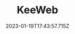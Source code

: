 ---
title: KeeWeb
# Before you add, verify that the language is supported. Use ISO 639-1 code only without country code. ms instead of ms_MY. If the source language is English, do not add to the list.
languages:
  - en
  - my
  - km
  - id
  - th
website: https://keeweb.info/
cover: /files/keeweb.jpg
tags:
  - Documentation & Data Management
  - Web App
  - Self-hosting
categories:
  - Digital Security Tools
  - Password Manager
credits: Text by Khairil Zhafri/EngageMedia.
date: 2023-01-19T17:43:57.715Z
---